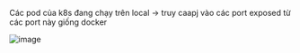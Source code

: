 Các pod của k8s đang chạy trên local -> truy caapj vào các port exposed từ các port này giống docker 

![image](https://github.com/user-attachments/assets/d19f7446-3e52-4d1f-8f23-9d96693a227b)
